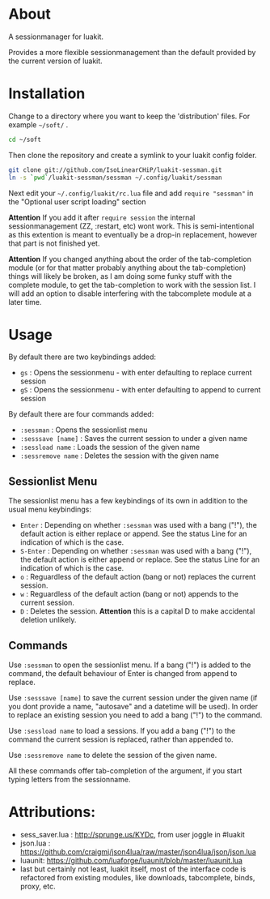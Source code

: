 About
=====
A sessionmanager for luakit.

Provides a more flexible sessionmanagement than the default provided by the current version of luakit.


Installation
============

Change to a directory where you want to keep the 'distribution' files. For example ```~/soft/``` .

```bash
cd ~/soft
```

Then clone the repository and create a symlink to your luakit config folder.

```bash
git clone git://github.com/IsoLinearCHiP/luakit-sessman.git
ln -s `pwd`/luakit-sessman/sessman ~/.config/luakit/sessman
```

Next edit your ```~/.config/luakit/rc.lua``` file and add ```require "sessman"``` in the "Optional user script loading" section

**Attention**
If you add it after ```require session``` the internal sessionmanagement (ZZ, :restart, etc) wont work. This is semi-intentional as this extention is meant to eventually be a drop-in replacement, however that part is not finished yet.

**Attention**
If you changed anything about the order of the tab-completion module (or for that matter probably anything about the tab-completion) things will likely be broken, as I am doing some funky stuff with the complete module, to get the tab-completion to work with the session list. I will add an option to disable interfering with the tabcomplete module at a later time.


Usage
=====

By default there are two keybindings added:
* ```gs``` : Opens the sessionmenu - with enter defaulting to replace current session
* ```gS``` : Opens the sessionmenu - with enter defaulting to append to current session

By default there are four commands added:
* ```:sessman```        : Opens the sessionlist menu
* ```:sesssave [name]``` : Saves the current session to under a given name
* ```:sessload name```   : Loads the session of the given name
* ```:sessremove name``` : Deletes the session with the given name

Sessionlist Menu
----------------

The sessionlist menu has a few keybindings of its own in addition to the usual menu keybindings:

* ```Enter```   : Depending on whether ```:sessman``` was used with a bang ("!"), the default action is either replace or append. See the status Line for an indication of which is the case.
* ```S-Enter``` : Depending on whether ```:sessman``` was used with a bang ("!"), the default action is either append or replace. See the status Line for an indication of which is the case.
* ```o```       : Reguardless of the default action (bang or not) replaces the current session.
* ```w```       : Reguardless of the default action (bang or not) appends to the current session.
* ```D```       : Deletes the session. **Attention** this is a capital D to make accidental deletion unlikely.

Commands
--------

Use ```:sessman``` to open the sessionlist menu. If a bang ("!") is added to the command, the default behaviour of Enter is changed from append to replace.

Use ```:sesssave [name]``` to save the current session under the given name (if you dont provide a name, "autosave" and a datetime will be used). In order to replace an existing session you need to add a bang ("!") to the command.

Use ```:sessload name``` to load a sessions. If you add a bang ("!") to the command the current session is replaced, rather than appended to.

Use ```:sessremove name``` to delete the session of the given name.

All these commands offer tab-completion of the argument, if you start typing letters from the sessionname.


Attributions:
=============
* sess_saver.lua : http://sprunge.us/KYDc, from user joggle in #luakit
* json.lua : https://github.com/craigmj/json4lua/raw/master/json4lua/json/json.lua
* luaunit: https://github.com/luaforge/luaunit/blob/master/luaunit.lua
* last but certainly not least, luakit itself, most of the interface code is refactored from existing modules, like downloads, tabcomplete, binds, proxy, etc.
